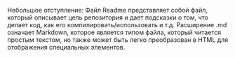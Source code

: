 Небольшое отступление:
Файл Readme представляет собой файл, который описывает цель репозитория и дает подсказки о том, что делает код, как его компилировать/использовать и т.д.
Расширение .md означает Markdown, которое является типом файла, который читается простым текстом, но также может быть легко преобразован в HTML для отображения специальных элементов.
